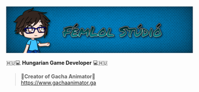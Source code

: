 ![banner](banner.png)

🇭🇺💻 **Hungarian Game Developer** 💻🇭🇺

> 🔸**Creator of Gacha Animator**🔸  
> ‎ ‎ ‎ ‎ https://www.gachaanimator.ga
> 


<!--
[![GitHub Streak](https://github-readme-streak-stats.herokuapp.com?user=jani&theme=soft-green&background=15202B&border=0BABCE&stroke=0BABCE&fire=69EEFF&currStreakNum=69EEFF&sideNums=0BABCE&currStreakLabel=69EEFF&sideLabels=0ED4FF&dates=0BABCE&ring=69EEFF)](https://git.io/streak-stats)


### Hi there 👋
**FemLol2003/FemLol2003** is a ✨ _special_ ✨ repository because its `README.md` (this file) appears on your GitHub profile.

Here are some ideas to get you started:

- 🔭 I’m currently working on ...
- 🌱 I’m currently learning ...
- 👯 I’m looking to collaborate on ...
- 🤔 I’m looking for help with ...
- 💬 Ask me about ...
- 📫 How to reach me: ...
- 😄 Pronouns: ...
- ⚡ Fun fact: ...
-->
